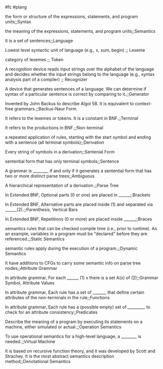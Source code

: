 #fc #plang 

the form or structure of the expressions, statements, and program units;;Syntax

the meaning of the expressions, statements, and program units;;Semantics

It is a set of sentences;;Language

Lowest level syntactic unit of language (e.g., x, sum, begin) ;; Lexeme

category of lexemes ;; Token

A recognition device reads input strings over the alphabet of the language and decides whether the input strings belong to the language (e.g., syntax analysis part of a compiler) ;; Recognizer

A device that generates sentences of a language. We can determine if syntax of a particular sentence is correct by comparing to it.;;Generator

Invented by John Backus to describe Algol 58. It is equivalent to context-free grammars.;;Backus-Naur Form

It refers to the lexemes or tokens. It is a constant in BNF.;;Terminal

It refers to the productions in BNF.;;Non-terminal

a repeated application of rules, starting with the start symbol and ending with a sentence (all terminal symbols);;Derivation

Every string of symbols in a derivation;;Sentenial Form

sentential form that has only terminal symbols;;Sentence

A grammar is ________ if and only if it generates a sentential form that has two or more distinct parse trees;;Ambiguous

A hierarchical representation of a derivation.;;Parse Tree

In Extended BNF, Optional parts (0 or one) are placed in ______;;Brackets

In Extended BNF, Alternative parts are placed inside (1) and separated via ______(2).;;Parenthesis, Vertical Bars

In Extended BNF, Repetitions (0 or more) are placed inside ______;;Braces

semantics rules that can be checked compile time (i.e., prior to runtime). As an example, variables in a program must be "declared" before they are referenced.;;Static Semantics

semantic rules apply during the execution of a program.;;Dynamic Semantics

It have additions to CFGs to carry some semantic info on parse tree nodes;;Attribute Grammar

In attribute grammar, For each ______ (1) x there is a set A(x) of  (2);;Grammar Symbol, Attribute Values

In attribute grammar, Each rule has a set of _______ that define certain attributes of the non-terminals in the rule;;Functions

In attribute grammar, Each rule has a (possible empty) set of _________ to check for an attribute consistency;;Predicates

Describe the meaning of a program by executing its statements on a machine, either simulated or actual.;;Operation Semantics

To use operational semantics for a high-level language, a ________ is needed.;;Virtual Machine

It is based on recursive function theory, and it was developed by Scott and Strachey. It is the most abstract semantics description method;;Denotational Semantics

